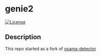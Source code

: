 # genie2 

[![License](https://img.shields.io/badge/license-MIT-blue.svg)](LICENSE)

## Description

This repo started as a fork of [osama-detector](https://github.com/F7East/osama_detector)
